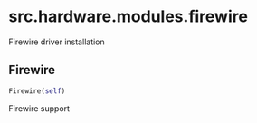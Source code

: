 <h1 id="src.hardware.modules.firewire">src.hardware.modules.firewire</h1>

Firewire driver installation
<h2 id="src.hardware.modules.firewire.Firewire">Firewire</h2>

```python
Firewire(self)
```
Firewire support
